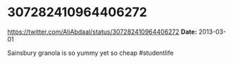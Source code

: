 # 307282410964406272
https://twitter.com/AliAbdaal/status/307282410964406272
**Date:** 2013-03-01

Sainsbury granola is so yummy yet so cheap #studentlife
